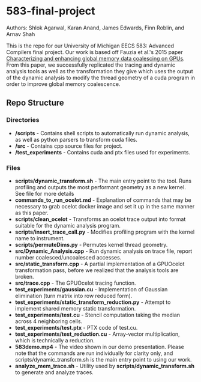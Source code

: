 # 583-final-project

Authors: Shlok Agarwal, Karan Anand, James Edwards, Finn Roblin, and Arnav Shah

This is the repo for our University of Michigan EECS 583: Advanced Compilers final project. Our work is based off Fauzia et al.'s 2015 paper [Characterizing and enhancing global memory data coalescing on GPUs](https://ieeexplore.ieee.org/document/7054183). From this paper, we successfully replicated the tracing and dynamic analysis tools as well as the transformation they give which uses the output of the dynamic analysis to modify the thread geometry of a cuda program in order to improve global memory coalescence.

## Repo Structure

### Directories
- **/scripts** - Contains shell scripts to automatically run dynamic analysis, as well as python parsers to transform cuda files.
- **/src** - Contains cpp source files for project.
- **/test_experiments** - Contains cuda and ptx files used for experiments.

### Files
- **scripts/dynamic_transform.sh** - The main entry point to the tool. Runs profiling and outputs the most performant geometry as a new kernel. See file for more details
- **commands_to_run_ocelot.md** - Explanation of commands that may be necessary to grab ocelot docker image and set it up in the same manner as this paper.
- **scripts/clean_ocelot** - Transforms an ocelot trace output into format suitable for the dynamic analysis program.
- **scripts/insert_trace_call.py** - Modifies profiling program with the kernel name to instrument.
- **scripts/permuteDims.py** - Permutes kernel thread geometry.
- **src/Dynamic_Analysis.cpp** - Run dynamic analysis on trace file, report number coalesced/uncoalesced accesses.
- **src/static_transform.cpp** - A partial implementation of a GPUOcelot transformation pass, before we realized that the analysis tools are broken.
- **src/trace.cpp** - The GPUOcelot tracing function.
- **test_experiments/gaussian.cu** - Implementation of Gaussian elimination (turn matrix into row reduced form).
- **test_experiments/static_transform_reduction.py** - Attempt to implement shared memory static transformation.
- **test_experiments/test.cu** - Stencil computation taking the median across 4 neighboring cells.
- **test_experiments/test.ptx** - PTX code of test.cu.
- **test_experiments/test_reduction.cu** - Array-vector multiplication, which is technically a reduction.
- **583demo.mp4** - The video shown in our demo presentation. Please note that the commands are run individually for clarity only, and scripts/dynamic_transform.sh is the main entry point to using our work.
- **analyze_mem_trace.sh** - Utility used by **scripts/dynamic_transform.sh** to generate and analyze traces.
